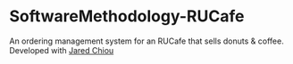 # SoftwareMethodology-RUCafe
An ordering management system for an RUCafe that sells donuts &amp; coffee. Developed with [Jared Chiou](https://www.google.com)

